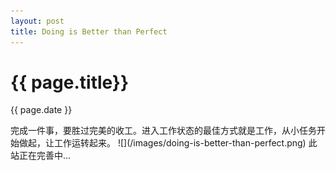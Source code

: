 ```yaml
---
layout: post
title: Doing is Better than Perfect
---
```

{{ page.title}}
================
<p class="meta">{{ page.date }}</p>
完成一件事，要胜过完美的收工。进入工作状态的最佳方式就是工作，从小任务开始做起，让工作运转起来。
![](/images/doing-is-better-than-perfect.png)
此站正在完善中...